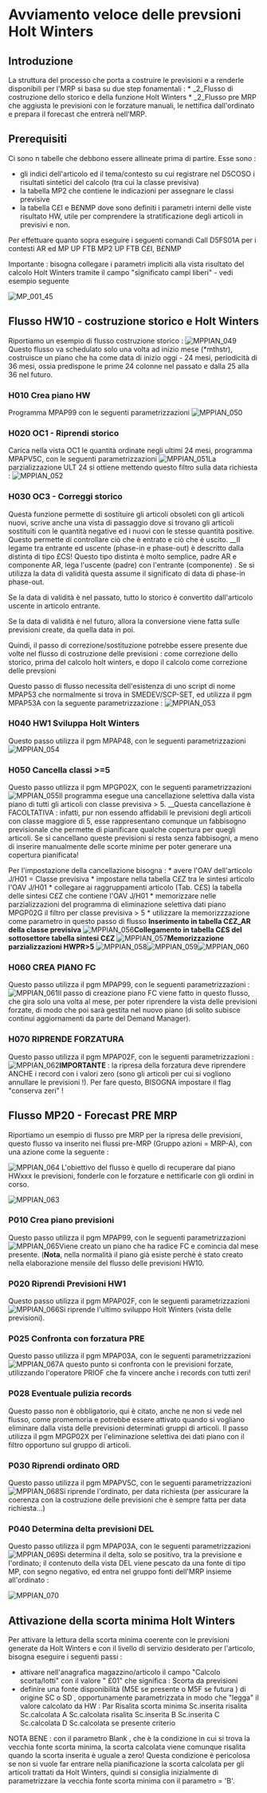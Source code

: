 # Avviamento veloce delle prevsioni Holt Winters
## Introduzione
La struttura del processo che porta a costruire le previsioni e a renderle disponibili per l'MRP si basa su due step fonamentali : 
 \* _2_Flusso di costruzione dello storico e della funzione Holt Winters
 \* _2_Flusso pre MRP che aggiusta le previsioni con le forzature manuali, le nettifica dall'ordinato e prepara il forecast che entrerà nell'MRP.

## Prerequisiti
Ci sono n tabelle che debbono essere allineate prima di partire. Esse sono : 
-  gli indici dell'articolo ed il tema/contesto su cui registrare nel D5COSO i risultati sintetici del calcolo (tra cui la classe previsiva)
-  la tabella MP2 che contiene le indicazioni per assegnare le classi previsive
-  la tabella C£I e B£NMP dove sono definiti i parametri interni delle viste risultato HW, utile per comprendere la stratificazione degli articoli in previsivi e non.

Per effettuare quanto sopra eseguire i seguenti comandi
Call D5FS01A per i contesti AR ed MP
UP FTB    MP2
UP FTB    C£I, B£NMP

Importante :  bisogna collegare i parametri impliciti alla vista risultato del calcolo Holt Winters tramite il campo "significato campi liberi" - vedi esempio seguente

![MP_001_45](https://doc.smeup.com/immagini/MPHW02/MP_001_45.png)

## Flusso HW10 - costruzione storico e Holt Winters
Riportiamo un esempio di flusso costruzione storico : 
![MPPIAN_049](https://doc.smeup.com/immagini/MPHW02/MPPIAN_049.png)Questo flusso va schedulato solo una volta ad inizio mese (\*mthstr), costruisce un piano che ha come data di inizio oggi - 24 mesi, periodicità  di 36 mesi, ossia predispone le prime 24 colonne nel passato e dalla 25 alla 36 nel futuro.

### H010    Crea piano HW
Programma MPAP99 con le seguenti parametrizzazioni
![MPPIAN_050](https://doc.smeup.com/immagini/MPHW02/MPPIAN_050.png)
### H020    OC1 - Riprendi storico
Carica nella vista OC1 le quantità ordinate negli ultimi 24 mesi, programma MPAPV5C, con le seguenti parametrizzazioni
![MPPIAN_051](https://doc.smeup.com/immagini/MPHW02/MPPIAN_051.png)La parzializzazione ULT 24 si ottiene mettendo questo filtro sulla data richiesta : 
![MPPIAN_052](https://doc.smeup.com/immagini/MPHW02/MPPIAN_052.png)
### H030    OC3 - Correggi storico
Questa funzione permette di sostituire gli articoli obsoleti con gli articoli nuovi, scrive anche una vista di passaggio dove si trovano gli articoli sostituiti con le quantità negative ed i nuovi con le stesse quantità positive. Questo permette di controllare ciò che è entrato e ciò che è uscito. __Il legame tra entrante ed uscente (phase-in e phase-out) è descritto dalla distinta di tipo £CS! Questo tipo distinta è molto semplice, padre AR e componente AR, lega l'uscente (padre) con l'entrante (componente) . Se si utilizza la data di validità questa assume il significato di data di phase-in phase-out.

Se la data di validità è nel passato, tutto lo storico è convertito dall'articolo uscente in articolo entrante.

Se la data di validità è nel futuro, allora la conversione viene fatta sulle previsioni create, da quella data in poi.

Quindi, il passo di correzione/sostituzione potrebbe essere presente due volte nel flusso di costruzione delle previsioni :  come correzione dello storico, prima del calcolo holt winters, e dopo il calcolo come correzione delle prevsioni

Questo passo di flusso necessita dell'esistenza di uno script di nome MPAP53 che normalmente si trova in SMEDEV/SCP-SET, ed utilizza il pgm MPAP53A con la seguente parametrizzazione : 
![MPPIAN_053](https://doc.smeup.com/immagini/MPHW02/MPPIAN_053.png)
### H040    HW1 Sviluppa Holt Winters
Questo passo utilizza il pgm MPAP48, con le seguenti parametrizzazioni
![MPPIAN_054](https://doc.smeup.com/immagini/MPHW02/MPPIAN_054.png)
### H050    Cancella classi >=5
Questo passo utilizza il pgm MPGP02X, con le seguenti parametrizzazioni
![MPPIAN_055](https://doc.smeup.com/immagini/MPHW02/MPPIAN_055.png)Il programma esegue una cancellazione selettiva dalla vista piano di tutti gli articoli con classe previsiva > 5. __Questa cancellazione è FACOLTATIVA :  infatti, pur non essendo affidabili le previsioni degli articoli con classe maggiore di 5, esse rappresentano comunque un fabbisogno previsionale che permette di pianificare qualche copertura per quegli articoli. Se si cancellano queste previsioni si resta senza fabbisogni, a meno di inserire manualmente delle scorte minime per poter generare una copertura pianificata!

Per l'impostazione della cancellazione bisogna : 
 \* avere l'OAV dell'articolo J/H01 = Classe previsiva
 \* impostare nella tabella C£Z tra le sintesi articolo l'OAV J/H01
 \* collegare ai raggruppamenti articolo (Tab. C£S) la tabella delle sintesi C£Z che contiene l'OAV J/H01
 \* memorizzare nelle parzializzazioni del programma di eliminazione selettiva dati piano MPGP02G il filtro per classe previsiva > 5
 \* utilizzare la memorizzzazione come parametro in questo passo di flusso
**Inserimento in tabella C£Z_AR della classe previsiva**
![MPPIAN_056](https://doc.smeup.com/immagini/MPHW02/MPPIAN_056.png)**Collegamento in tabella C£S del sottosettore tabella sintesi C£Z**
![MPPIAN_057](https://doc.smeup.com/immagini/MPHW02/MPPIAN_057.png)**Memorizzazione parzializzazioni HWPR>5**
![MPPIAN_058](https://doc.smeup.com/immagini/MPHW02/MPPIAN_058.png)![MPPIAN_059](https://doc.smeup.com/immagini/MPHW02/MPPIAN_059.png)![MPPIAN_060](https://doc.smeup.com/immagini/MPHW02/MPPIAN_060.png)
### H060    CREA PIANO FC
Questo passo utilizza il pgm MPAP99, con le seguenti parametrizzazioni : 
![MPPIAN_061](https://doc.smeup.com/immagini/MPHW02/MPPIAN_061.png)Il passo di creazione piano FC viene fatto in questo flusso, che gira solo una volta al mese, per poter riprendere la vista delle previsioni forzate, di modo che poi sarà gestita nel nuovo piano (di solito subisce continui aggiornamenti da parte del Demand Manager).

### H070    RIPRENDE FORZATURA
Questo passo utilizza il pgm MPAP02F, con le seguenti parametrizzazioni : 
![MPPIAN_062](https://doc.smeup.com/immagini/MPHW02/MPPIAN_062.png)**IMPORTANTE** :  la ripresa della forzatura deve riprendere ANCHE i record con i valori zero (sono gli articoli per cui si vogliono annullare le previsioni !). Per fare questo, BISOGNA impostare il flag "conserva zeri" !

## Flusso MP20 - Forecast  PRE MRP
Riportiamo un esempio di flusso pre MRP per la ripresa delle previsioni, questo flusso va inserito nei flussi pre-MRP (Gruppo azioni = MRP-A), con una azione come la seguente : 

![MPPIAN_064](https://doc.smeup.com/immagini/MPHW02/MPPIAN_064.png)
L'obiettivo del flusso è quello di recuperare dal piano HWxxx le previsioni, fonderle con le forzature e nettificarle con gli ordini in corso.

![MPPIAN_063](https://doc.smeup.com/immagini/MPHW02/MPPIAN_063.png)
### P010   Crea piano previsioni
Questo passo utilizza il pgm MPAP99, con le seguenti parametrizzazioni
![MPPIAN_065](https://doc.smeup.com/immagini/MPHW02/MPPIAN_065.png)Viene creato un piano che ha radice FC e comincia dal mese presente. (**Nota**, nella normalità il piano già esiste perchè è stato creato nella elaborazione mensile del flusso delle previsioni HW10.

### P020   Riprendi Previsioni        HW1
Questo passo utilizza il pgm MPAP02F, con le seguenti parametrizzazioni
![MPPIAN_066](https://doc.smeup.com/immagini/MPHW02/MPPIAN_066.png)Si riprende l'ultimo sviluppo Holt Winters (vista delle previsioni).

### P025   Confronta con forzatura    PRE
Questo passo utilizza il pgm MPAP03A, con le seguenti parametrizzazioni
![MPPIAN_067](https://doc.smeup.com/immagini/MPHW02/MPPIAN_067.png)A questo punto si confronta con le previsioni forzate, utilizzando l'operatore PRIOF che fa vincere anche i records con tutti zeri!

### P028   Eventuale pulizia records
Questo passo non è obbligatorio, qui è citato, anche ne non si vede nel flusso, come promemoria e potrebbe essere attivato quando si vogliano eliminare dalla vista delle previsioni determinati gruppi di articoli. Il passo utilizza il pgm MPGP02X per l'eliminazione selettiva dei dati piano con il filtro opportuno sul gruppo di articoli.

### P030   Riprendi ordinato          ORD
Questo passo utilizza il pgm MPAPV5C, con le seguenti parametrizzazioni
![MPPIAN_068](https://doc.smeup.com/immagini/MPHW02/MPPIAN_068.png)Si riprende l'ordinato, per data richiesta (per assicurare la coerenza con la costruzione delle previsioni che è sempre fatta per data richiesta...)

### P040   Determina delta previsioni DEL
Questo passo utilizza il pgm MPAP03A, con le seguenti parametrizzazioni
![MPPIAN_069](https://doc.smeup.com/immagini/MPHW02/MPPIAN_069.png)Si determina il delta, solo se positivo, tra la previsione e l'ordinato; il contenuto della vista DEL viene pescato da una fonte di tipo MP, con segno negativo, ed entra nel gruppo fonti dell'MRP insieme all'ordinato : 

![MPPIAN_070](https://doc.smeup.com/immagini/MPHW02/MPPIAN_070.png)
## Attivazione della scorta minima Holt Winters

Per attivare la lettura della scorta minima coerente con le previsioni generate da Holt Winters e con il livello di servizio desiderato per l'articolo, bisogna eseguire i seguenti passi : 
-  attivare nell'anagrafica magazzino/articolo il campo "Calcolo scorta/lotti" con il valore   " £01" che significa  :    Scorta da previsioni
-  definire una fonte disponibilità (M5E se presente o M5F se futura ) di origine SC o SD , opportunamente parametrizzata in modo che "legga" il valore calcolato da HW : 
 Par     Risalita scorta minima
            Sc.inserita risalita Sc.calcolata
 A         Sc.calcolata risalita Sc.inserita
 B         Sc.inserita
 C         Sc.calcolata
 D         Sc.calcolata se presente criterio

NOTA BENE :  con il parametro Blank , che è la condizione in cui si trova la vecchia fonte scorta minima, la scorta calcolata viene comunque risalita quando la scorta inserita è uguale a zero!
Questa condizione è pericolosa se non si vuole far entrare nella pianificazione la scorta calcolata per gli articoli trattati da Holt Winters, quindi si consiglia inizialmente di parametrizzare la vecchia fonte scorta minima  con il parametro = 'B'.

